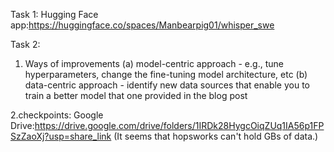 Task 1:
Hugging Face app:https://huggingface.co/spaces/Manbearpig01/whisper_swe


Task 2:
1. Ways of improvements
(a) model-centric approach - e.g., tune hyperparameters, change the
fine-tuning model architecture, etc
(b) data-centric approach - identify new data sources that enable you to
train a better model that one provided in the blog post

2.checkpoints:
Google Drive:https://drive.google.com/drive/folders/1IRDk28HygcOiqZUq1IA56p1FPSzZaoXj?usp=share_link
(It seems that hopsworks can't hold GBs of data.)
